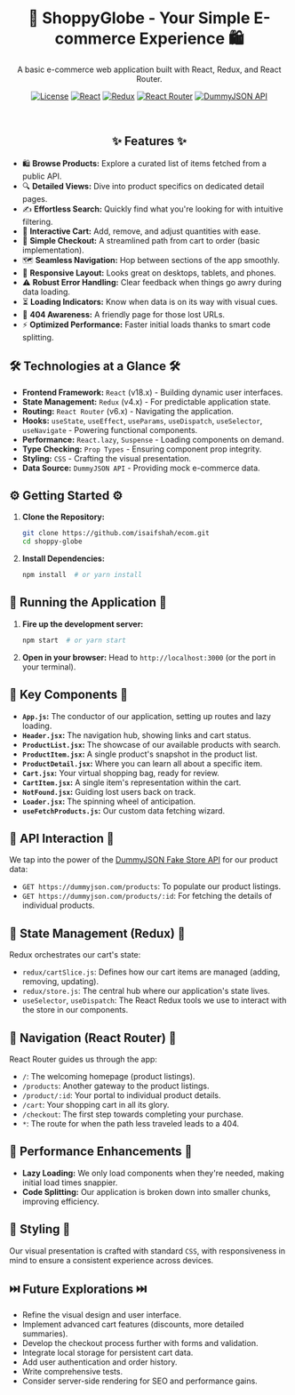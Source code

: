 <h1 align="center">🛒 ShoppyGlobe - Your Simple E-commerce Experience 🛍️</h1>

<p align="center">
  A basic e-commerce web application built with React, Redux, and React Router.
</p>

<p align="center">
  <a href="https://opensource.org/licenses/MIT"><img src="https://img.shields.io/badge/License-MIT-yellow.svg" alt="License"></a>
  <a href="https://react.dev/"><img src="https://img.shields.io/badge/React-v18.x-blue" alt="React"></a>
  <a href="https://redux.js.org/"><img src="https://img.shields.io/badge/Redux-v4.x-purple" alt="Redux"></a>
  <a href="https://reactrouter.com/"><img src="https://img.shields.io/badge/React_Router-v6.x-green" alt="React Router"></a>
  <a href="https://dummyjson.com/"><img src="https://img.shields.io/badge/API-DummyJSON-orange" alt="DummyJSON API"></a>
</p>

<br/>

## <div align="center">✨ Features ✨</div>

* 🛍️ **Browse Products:** Explore a curated list of items fetched from a public API.
* 🔍 **Detailed Views:** Dive into product specifics on dedicated detail pages.
* ✍️ **Effortless Search:** Quickly find what you're looking for with intuitive filtering.
* 🛒 **Interactive Cart:** Add, remove, and adjust quantities with ease.
* 🚀 **Simple Checkout:** A streamlined path from cart to order (basic implementation).
* 🗺️ **Seamless Navigation:** Hop between sections of the app smoothly.
* 📱 **Responsive Layout:** Looks great on desktops, tablets, and phones.
* ⚠️ **Robust Error Handling:** Clear feedback when things go awry during data loading.
* ⏳ **Loading Indicators:** Know when data is on its way with visual cues.
* 🚧 **404 Awareness:** A friendly page for those lost URLs.
* ⚡ **Optimized Performance:** Faster initial loads thanks to smart code splitting.

## 🛠️ Technologies at a Glance 🛠️

* **Frontend Framework:** `React` (v18.x) - Building dynamic user interfaces.
* **State Management:** `Redux` (v4.x) - For predictable application state.
* **Routing:** `React Router` (v6.x) - Navigating the application.
* **Hooks:** `useState`, `useEffect`, `useParams`, `useDispatch`, `useSelector`, `useNavigate` - Powering functional components.
* **Performance:** `React.lazy`, `Suspense` - Loading components on demand.
* **Type Checking:** `Prop Types` - Ensuring component prop integrity.
* **Styling:** `CSS` - Crafting the visual presentation.
* **Data Source:** `DummyJSON API` - Providing mock e-commerce data.

## ⚙️ Getting Started ⚙️

1.  **Clone the Repository:**
    ```bash
    git clone https://github.com/isaifshah/ecom.git
    cd shoppy-globe
    ```

2.  **Install Dependencies:**
    ```bash
    npm install  # or yarn install
    ```

## 🏃 Running the Application 🏃

1.  **Fire up the development server:**
    ```bash
    npm start  # or yarn start
    ```

2.  **Open in your browser:** Head to `http://localhost:3000` (or the port in your terminal).

## 🔑 Key Components 🔑

* **`App.js`:** The conductor of our application, setting up routes and lazy loading.
* **`Header.jsx`:** The navigation hub, showing links and cart status.
* **`ProductList.jsx`:** The showcase of our available products with search.
* **`ProductItem.jsx`:** A single product's snapshot in the product list.
* **`ProductDetail.jsx`:** Where you can learn all about a specific item.
* **`Cart.jsx`:** Your virtual shopping bag, ready for review.
* **`CartItem.jsx`:** A single item's representation within the cart.
* **`NotFound.jsx`:** Guiding lost users back on track.
* **`Loader.jsx`:** The spinning wheel of anticipation.
* **`useFetchProducts.js`:** Our custom data fetching wizard.

## 🔗 API Interaction 🔗

We tap into the power of the [DummyJSON Fake Store API](https://dummyjson.com/) for our product data:

* `GET https://dummyjson.com/products`: To populate our product listings.
* `GET https://dummyjson.com/products/:id`: For fetching the details of individual products.

## 💾 State Management (Redux) 💾

Redux orchestrates our cart's state:

* `redux/cartSlice.js`: Defines how our cart items are managed (adding, removing, updating).
* `redux/store.js`: The central hub where our application's state lives.
* `useSelector`, `useDispatch`: The React Redux tools we use to interact with the store in our components.

## 🚦 Navigation (React Router) 🚦

React Router guides us through the app:

* `/`: The welcoming homepage (product listings).
* `/products`: Another gateway to the product listings.
* `/product/:id`: Your portal to individual product details.
* `/cart`: Your shopping cart in all its glory.
* `/checkout`: The first step towards completing your purchase.
* `*`: The route for when the path less traveled leads to a 404.

## 🚀 Performance Enhancements 🚀

* **Lazy Loading:** We only load components when they're needed, making initial load times snappier.
* **Code Splitting:** Our application is broken down into smaller chunks, improving efficiency.

## 🎨 Styling 🎨

Our visual presentation is crafted with standard `CSS`, with responsiveness in mind to ensure a consistent experience across devices.

## ⏭️ Future Explorations ⏭️

* Refine the visual design and user interface.
* Implement advanced cart features (discounts, more detailed summaries).
* Develop the checkout process further with forms and validation.
* Integrate local storage for persistent cart data.
* Add user authentication and order history.
* Write comprehensive tests.
* Consider server-side rendering for SEO and performance gains.
